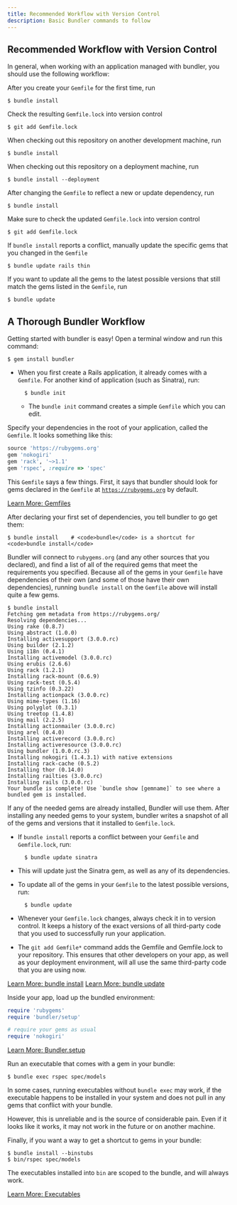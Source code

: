 ```yaml
---
title: Recommended Workflow with Version Control
description: Basic Bundler commands to follow
---
```


## Recommended Workflow with Version Control

In general, when working with an application managed with bundler, you
should use the following workflow:

After you create your <code>Gemfile</code> for the first time, run

    $ bundle install

Check the resulting <code>Gemfile.lock</code> into version control

    $ git add Gemfile.lock

When checking out this repository on another development machine, run

    $ bundle install

When checking out this repository on a deployment machine, run

    $ bundle install --deployment

After changing the <code>Gemfile</code> to reflect a new or update
dependency, run

    $ bundle install

Make sure to check the updated <code>Gemfile.lock</code> into version
control

    $ git add Gemfile.lock

If <code>bundle install</code> reports a conflict, manually update the
specific gems that you changed in the <code>Gemfile</code>

    $ bundle update rails thin

If you want to update all the gems to the latest possible versions that
still match the gems listed in the <code>Gemfile</code>, run

    $ bundle update

## A Thorough Bundler Workflow

Getting started with bundler is easy! Open a terminal window and run this command:

    $ gem install bundler
    
* When you first create a Rails application, it already comes with a
<code>Gemfile</code>.  For another kind of application (such as Sinatra), run:

        $ bundle init

    * The <code>bundle init</code> command creates a simple <code>Gemfile</code> which you
      can edit.

Specify your dependencies in the root of your application, called the <code>Gemfile</code>.
It looks something like this:

~~~ ruby
source 'https://rubygems.org'
gem 'nokogiri'
gem 'rack', '~>1.1'
gem 'rspec', :require => 'spec'
~~~

This <code>Gemfile</code> says a few things. First, it says that bundler should
look for gems declared in the <code>Gemfile</code> at <code>https://rubygems.org</code> by default.

<a href="/gemfile.html" class="btn btn-primary">Learn More: Gemfiles</a>

After declaring your first set of dependencies, you tell bundler to go get them:

    $ bundle install    # <code>bundle</code> is a shortcut for <code>bundle install</code>

Bundler will connect to <code>rubygems.org</code> (and any other sources that you declared),
and find a list of all of the required gems that meet the requirements you specified.
Because all of the gems in your <code>Gemfile</code> have dependencies of their own
(and some of those have their own dependencies), running <code>bundle install</code> on the
<code>Gemfile</code> above will install quite a few gems.

    $ bundle install
    Fetching gem metadata from https://rubygems.org/
    Resolving dependencies...
    Using rake (0.8.7)
    Using abstract (1.0.0)
    Installing activesupport (3.0.0.rc)
    Using builder (2.1.2)
    Using i18n (0.4.1)
    Installing activemodel (3.0.0.rc)
    Using erubis (2.6.6)
    Using rack (1.2.1)
    Installing rack-mount (0.6.9)
    Using rack-test (0.5.4)
    Using tzinfo (0.3.22)
    Installing actionpack (3.0.0.rc)
    Using mime-types (1.16)
    Using polyglot (0.3.1)
    Using treetop (1.4.8)
    Using mail (2.2.5)
    Installing actionmailer (3.0.0.rc)
    Using arel (0.4.0)
    Installing activerecord (3.0.0.rc)
    Installing activeresource (3.0.0.rc)
    Using bundler (1.0.0.rc.3)
    Installing nokogiri (1.4.3.1) with native extensions
    Installing rack-cache (0.5.2)
    Installing thor (0.14.0)
    Installing railties (3.0.0.rc)
    Installing rails (3.0.0.rc)
    Your bundle is complete! Use `bundle show [gemname]` to see where a bundled gem is installed.

If any of the needed gems are already installed, Bundler will use them. After installing
any needed gems to your system, bundler writes a snapshot of all of the gems and
versions that it installed to <code>Gemfile.lock</code>.

* If <code>bundle install</code> reports a conflict between your <code>Gemfile</code> and
<code>Gemfile.lock</code>, run:

        $ bundle update sinatra

* This will update just the Sinatra gem, as well as any of its dependencies.

* To update all of the gems in your <code>Gemfile</code> to the latest possible versions, run:

        $ bundle update

* Whenever your <code>Gemfile.lock</code> changes, always check it in to version control.
It keeps a history of the exact versions of all third-party code that you used to successfully
run your application.

* The <code>git add Gemfile*</code> command adds the Gemfile and Gemfile.lock to your repository. This ensures that
other developers on your app, as well as your deployment environment, will all use the same
third-party code that you are using now.

<a href="/bundle_install.html" class="btn btn-primary">Learn More: bundle install</a>
<a href="/bundle_update.html" class="btn btn-primary">Learn More: bundle update</a>

Inside your app, load up the bundled environment:

~~~ ruby
require 'rubygems'
require 'bundler/setup'

# require your gems as usual
require 'nokogiri'
~~~

<a href="/bundler_setup.html" class="btn btn-primary">Learn More: Bundler.setup</a>

Run an executable that comes with a gem in your bundle:

    $ bundle exec rspec spec/models
    
In some cases, running executables without <code>bundle exec</code>
may work, if the executable happens to be installed in your system
and does not pull in any gems that conflict with your bundle.

However, this is unreliable and is the source of considerable pain.
Even if it looks like it works, it may not work in the future or
on another machine.

Finally, if you want a way to get a shortcut to gems in your bundle:

    $ bundle install --binstubs
    $ bin/rspec spec/models

The executables installed into <code>bin</code> are scoped to the
bundle, and will always work.

<a href="/man/bundle-exec.1.html" class="btn btn-primary">Learn More: Executables</a>
